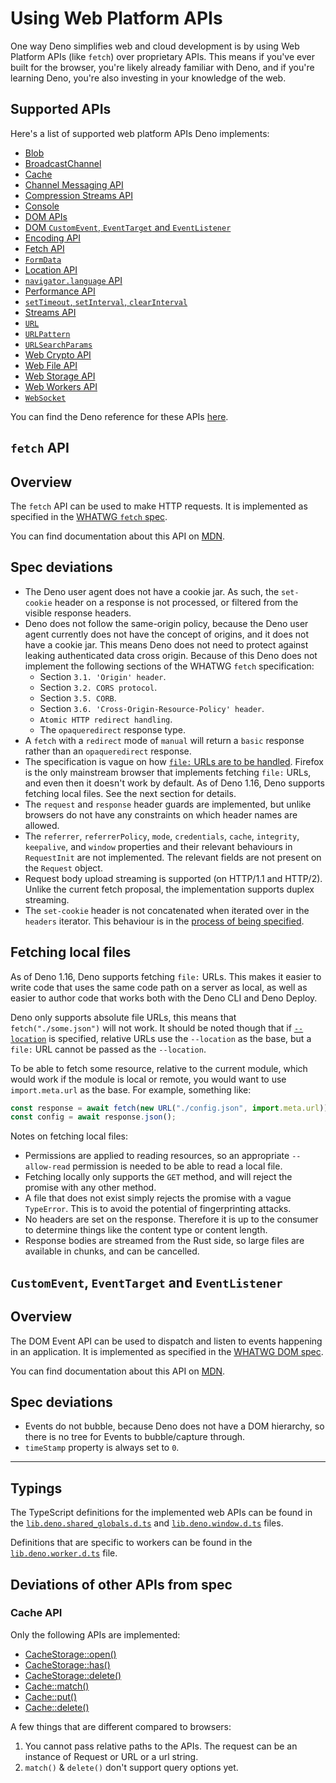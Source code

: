 # Using Web Platform APIs

One way Deno simplifies web and cloud development is by using Web Platform APIs
(like `fetch`) over proprietary APIs. This means if you've ever built for the
browser, you're likely already familiar with Deno, and if you're learning Deno,
you're also investing in your knowledge of the web.

## Supported APIs

Here's a list of supported web platform APIs Deno implements:

- [Blob](https://developer.mozilla.org/en-US/docs/Web/API/Blob)
- [BroadcastChannel](https://developer.mozilla.org/en-US/docs/Web/API/BroadcastChannel)
- [Cache](https://developer.mozilla.org/en-US/docs/Web/API/Cache)
- [Channel Messaging API](https://developer.mozilla.org/en-US/docs/Web/API/Channel_Messaging_API)
- [Compression Streams API](https://developer.mozilla.org/en-US/docs/Web/API/Compression_Streams_API)
- [Console](https://developer.mozilla.org/en-US/docs/Web/API/Console)
- [DOM APIs](https://deno.land/api@v1.26.0#DOM_APIs)
- [DOM `CustomEvent`, `EventTarget` and `EventListener`](#customevent-eventtarget-and-eventlistener)
- [Encoding API](https://developer.mozilla.org/en-US/docs/Web/API/Encoding_API)
- [Fetch API](#fetch-api)
- [`FormData`](https://developer.mozilla.org/en-US/docs/Web/API/FormData)
- [Location API](./location_api.md)
- [`navigator.language` API](https://developer.mozilla.org/en-US/docs/Web/API/Navigator/language)
- [Performance API](https://developer.mozilla.org/en-US/docs/Web/API/Performance)
- [`setTimeout`, `setInterval`, `clearInterval`](https://developer.mozilla.org/en-US/docs/Web/API/setTimeout)
- [Streams API](https://developer.mozilla.org/en-US/docs/Web/API/Streams_API)
- [`URL`](https://developer.mozilla.org/en-US/docs/Web/API/URL)
- [`URLPattern`](https://developer.mozilla.org/en-US/docs/Web/API/URLPattern)
- [`URLSearchParams`](https://developer.mozilla.org/en-US/docs/Web/API/URLSearchParams)
- [Web Crypto API](https://developer.mozilla.org/en-US/docs/Web/API/Web_Crypto_API)
- [Web File API](https://developer.mozilla.org/en-US/docs/Web/API/File_API)
- [Web Storage API](./web_storage_api.md)
- [Web Workers API](https://developer.mozilla.org/en-US/docs/Web/API/Worker)
- [`WebSocket`](https://developer.mozilla.org/en-US/docs/Web/API/WebSocket)

You can find the Deno reference for these APIs
[here](https://deno.land/api@$CLI_VERSION).

## `fetch` API

## Overview

The `fetch` API can be used to make HTTP requests. It is implemented as
specified in the [WHATWG `fetch` spec](https://fetch.spec.whatwg.org/).

You can find documentation about this API on
[MDN](https://developer.mozilla.org/en-US/docs/Web/API/Fetch_API).

## Spec deviations

- The Deno user agent does not have a cookie jar. As such, the `set-cookie`
  header on a response is not processed, or filtered from the visible response
  headers.
- Deno does not follow the same-origin policy, because the Deno user agent
  currently does not have the concept of origins, and it does not have a cookie
  jar. This means Deno does not need to protect against leaking authenticated
  data cross origin. Because of this Deno does not implement the following
  sections of the WHATWG `fetch` specification:
  - Section `3.1. 'Origin' header`.
  - Section `3.2. CORS protocol`.
  - Section `3.5. CORB`.
  - Section `3.6. 'Cross-Origin-Resource-Policy' header`.
  - `Atomic HTTP redirect handling`.
  - The `opaqueredirect` response type.
- A `fetch` with a `redirect` mode of `manual` will return a `basic` response
  rather than an `opaqueredirect` response.
- The specification is vague on how
  [`file:` URLs are to be handled](https://fetch.spec.whatwg.org/#scheme-fetch).
  Firefox is the only mainstream browser that implements fetching `file:` URLs,
  and even then it doesn't work by default. As of Deno 1.16, Deno supports
  fetching local files. See the next section for details.
- The `request` and `response` header guards are implemented, but unlike
  browsers do not have any constraints on which header names are allowed.
- The `referrer`, `referrerPolicy`, `mode`, `credentials`, `cache`, `integrity`,
  `keepalive`, and `window` properties and their relevant behaviours in
  `RequestInit` are not implemented. The relevant fields are not present on the
  `Request` object.
- Request body upload streaming is supported (on HTTP/1.1 and HTTP/2). Unlike
  the current fetch proposal, the implementation supports duplex streaming.
- The `set-cookie` header is not concatenated when iterated over in the
  `headers` iterator. This behaviour is in the
  [process of being specified](https://github.com/whatwg/fetch/pull/1346).

## Fetching local files

As of Deno 1.16, Deno supports fetching `file:` URLs. This makes it easier to
write code that uses the same code path on a server as local, as well as easier
to author code that works both with the Deno CLI and Deno Deploy.

Deno only supports absolute file URLs, this means that `fetch("./some.json")`
will not work. It should be noted though that if
[`--location`](./location_api.md) is specified, relative URLs use the
`--location` as the base, but a `file:` URL cannot be passed as the
`--location`.

To be able to fetch some resource, relative to the current module, which would
work if the module is local or remote, you would want to use `import.meta.url`
as the base. For example, something like:

```js
const response = await fetch(new URL("./config.json", import.meta.url));
const config = await response.json();
```

Notes on fetching local files:

- Permissions are applied to reading resources, so an appropriate `--allow-read`
  permission is needed to be able to read a local file.
- Fetching locally only supports the `GET` method, and will reject the promise
  with any other method.
- A file that does not exist simply rejects the promise with a vague
  `TypeError`. This is to avoid the potential of fingerprinting attacks.
- No headers are set on the response. Therefore it is up to the consumer to
  determine things like the content type or content length.
- Response bodies are streamed from the Rust side, so large files are available
  in chunks, and can be cancelled.

## `CustomEvent`, `EventTarget` and `EventListener`

## Overview

The DOM Event API can be used to dispatch and listen to events happening in an
application. It is implemented as specified in the
[WHATWG DOM spec](https://dom.spec.whatwg.org/#events).

You can find documentation about this API on
[MDN](https://developer.mozilla.org/en-US/docs/Web/API/EventTarget).

## Spec deviations

- Events do not bubble, because Deno does not have a DOM hierarchy, so there is
  no tree for Events to bubble/capture through.
- `timeStamp` property is always set to `0`.

---

## Typings

The TypeScript definitions for the implemented web APIs can be found in the
[`lib.deno.shared_globals.d.ts`](https://github.com/denoland/deno/blob/$CLI_VERSION/cli/dts/lib.deno.shared_globals.d.ts)
and
[`lib.deno.window.d.ts`](https://github.com/denoland/deno/blob/$CLI_VERSION/cli/dts/lib.deno.window.d.ts)
files.

Definitions that are specific to workers can be found in the
[`lib.deno.worker.d.ts`](https://github.com/denoland/deno/blob/$CLI_VERSION/cli/dts/lib.deno.worker.d.ts)
file.

## Deviations of other APIs from spec

### Cache API

Only the following APIs are implemented:

- [CacheStorage::open()](https://developer.mozilla.org/en-US/docs/Web/API/CacheStorage/open)
- [CacheStorage::has()](https://developer.mozilla.org/en-US/docs/Web/API/CacheStorage/has)
- [CacheStorage::delete()](https://developer.mozilla.org/en-US/docs/Web/API/CacheStorage/delete)
- [Cache::match()](https://developer.mozilla.org/en-US/docs/Web/API/Cache/match)
- [Cache::put()](https://developer.mozilla.org/en-US/docs/Web/API/Cache/put)
- [Cache::delete()](https://developer.mozilla.org/en-US/docs/Web/API/Cache/delete)

A few things that are different compared to browsers:

1. You cannot pass relative paths to the APIs. The request can be an instance of
   Request or URL or a url string.
2. `match()` & `delete()` don't support query options yet.
